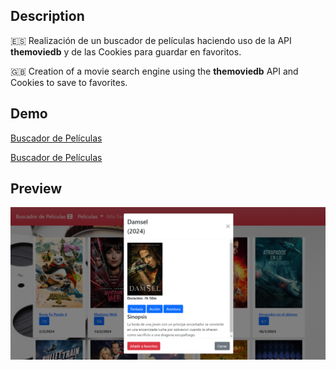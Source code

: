 ## Description
🇪🇸 Realización de un buscador de películas haciendo uso de la API **themoviedb** y de las Cookies para guardar en favoritos.

🇬🇧 Creation of a movie search engine using the **themoviedb** API and Cookies to save to favorites.
## Demo
<a href="https://aidagomezgalan.github.io/buscador-peliculas/" target="_blank">Buscador de Películas</a>

[Buscador de Películas](https://aidagomezgalan.github.io/buscador-peliculas/)
## Preview
![Screenshot de la aplicación](screenshot.png)
